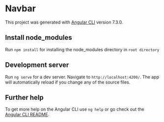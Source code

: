 # Navbar

This project was generated with [Angular CLI](https://github.com/angular/angular-cli) version 7.3.0.

## Install node_modules
Run `npm install` for installing the node_modules directory in `root directory`

## Development server

Run `ng serve` for a dev server. Navigate to `http://localhost:4200/`. The app will automatically reload if you change any of the source files.

## Further help

To get more help on the Angular CLI use `ng help` or go check out the [Angular CLI README](https://github.com/angular/angular-cli/blob/master/README.md).

